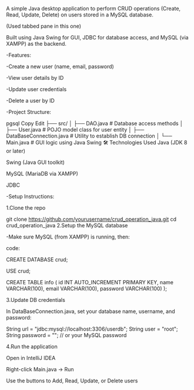 A simple Java desktop application to perform CRUD operations (Create, Read, Update, Delete) on users stored in a MySQL database. 

(Used tabbed pane in this one)

Built using Java Swing for GUI, JDBC for database access, and MySQL (via XAMPP) as the backend.

-Features:

  -Create a new user (name, email, password)

  -View user details by ID

  -Update user credentials

  -Delete a user by ID

-Project Structure:

pgsql
Copy
Edit
├── src/
│   ├── DAO.java               # Database access methods
│   ├── User.java              # POJO model class for user entity
│   ├── DataBaseConnection.java # Utility to establish DB connection
│   └── Main.java              # GUI logic using Java Swing
🛠️ Technologies Used
Java (JDK 8 or later)

Swing (Java GUI toolkit)

MySQL (MariaDB via XAMPP)

JDBC

-Setup Instructions:

1.Clone the repo

git clone https://github.com/yourusername/crud_operation_java.git
cd crud_operation_java
2.Setup the MySQL database

-Make sure MySQL (from XAMPP) is running, then:

code:

CREATE DATABASE crud;

USE crud;

CREATE TABLE info (
  id INT AUTO_INCREMENT PRIMARY KEY,
  name VARCHAR(100),
  email VARCHAR(100),
  password VARCHAR(100)
);

3.Update DB credentials

In DataBaseConnection.java, set your database name, username, and password:

String url = "jdbc:mysql://localhost:3306/userdb";
String user = "root";
String password = ""; // or your MySQL password

4.Run the application

Open in IntelliJ IDEA

Right-click Main.java → Run

Use the buttons to Add, Read, Update, or Delete users

